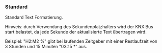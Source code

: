 ﻿### Standard

Standard Text Formatierung.

Hinweis: durch Verwendung des Sekundenplatzhalters wird der KNX Bus start belastet, da jede Sekunde der aktualisierte Text übertragen wird.

Beispiel: "H2:M2 %" gibt bei laufenden Zeitgeber mit einer Restlaufzeit von 3 Stunden und 15 Minuten "03:15 *" aus.

